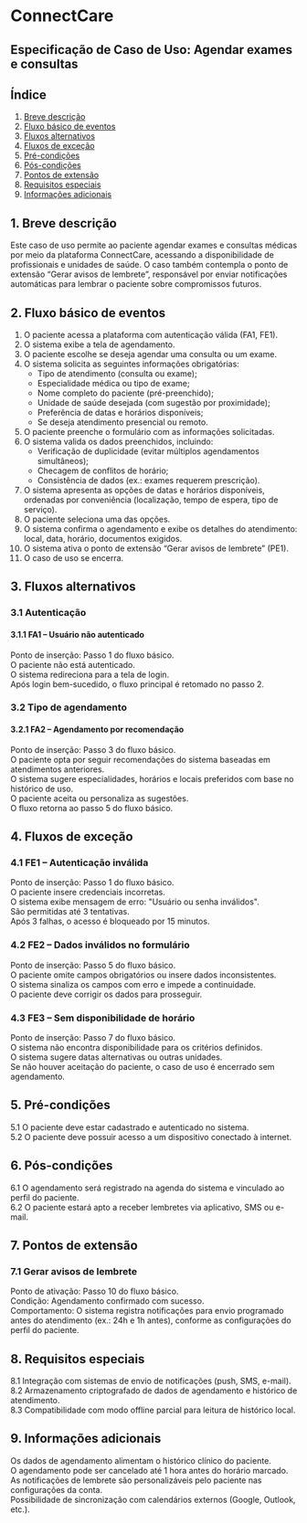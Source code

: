 # ConnectCare

## Especificação de Caso de Uso: Agendar exames e consultas

## Índice

1. [Breve descrição](#1-breve-descrição)  
2. [Fluxo básico de eventos](#2-fluxo-básico-de-eventos)  
3. [Fluxos alternativos](#3-fluxos-alternativos)  
4. [Fluxos de exceção](#4-fluxos-de-exceção)  
5. [Pré-condições](#5-pré-condições)  
6. [Pós-condições](#6-pós-condições)  
7. [Pontos de extensão](#7-pontos-de-extensão)  
8. [Requisitos especiais](#8-requisitos-especiais)  
9. [Informações adicionais](#9-Informações-adicionais)  

## 1. Breve descrição

Este caso de uso permite ao paciente agendar exames e consultas médicas por meio da plataforma ConnectCare, acessando a disponibilidade de profissionais e unidades de saúde. O caso também contempla o ponto de extensão “Gerar avisos de lembrete”, responsável por enviar notificações automáticas para lembrar o paciente sobre compromissos futuros.

## 2. Fluxo básico de eventos

1. O paciente acessa a plataforma com autenticação válida (FA1, FE1).  
2. O sistema exibe a tela de agendamento.  
3. O paciente escolhe se deseja agendar uma consulta ou um exame.  
4. O sistema solicita as seguintes informações obrigatórias:  
   - Tipo de atendimento (consulta ou exame);  
   - Especialidade médica ou tipo de exame;  
   - Nome completo do paciente (pré-preenchido);  
   - Unidade de saúde desejada (com sugestão por proximidade);  
   - Preferência de datas e horários disponíveis;  
   - Se deseja atendimento presencial ou remoto.  
5. O paciente preenche o formulário com as informações solicitadas.  
6. O sistema valida os dados preenchidos, incluindo:  
   - Verificação de duplicidade (evitar múltiplos agendamentos simultâneos);  
   - Checagem de conflitos de horário;  
   - Consistência de dados (ex.: exames requerem prescrição).  
7. O sistema apresenta as opções de datas e horários disponíveis, ordenadas por conveniência (localização, tempo de espera, tipo de serviço).  
8. O paciente seleciona uma das opções.  
9. O sistema confirma o agendamento e exibe os detalhes do atendimento: local, data, horário, documentos exigidos.  
10. O sistema ativa o ponto de extensão “Gerar avisos de lembrete” (PE1).  
11. O caso de uso se encerra.

## 3. Fluxos alternativos

### 3.1 Autenticação

#### 3.1.1 FA1 – Usuário não autenticado  
Ponto de inserção: Passo 1 do fluxo básico.  
O paciente não está autenticado.  
O sistema redireciona para a tela de login.  
Após login bem-sucedido, o fluxo principal é retomado no passo 2.

### 3.2 Tipo de agendamento

#### 3.2.1 FA2 – Agendamento por recomendação  
Ponto de inserção: Passo 3 do fluxo básico.  
O paciente opta por seguir recomendações do sistema baseadas em atendimentos anteriores.  
O sistema sugere especialidades, horários e locais preferidos com base no histórico de uso.  
O paciente aceita ou personaliza as sugestões.  
O fluxo retorna ao passo 5 do fluxo básico.

## 4. Fluxos de exceção

### 4.1 FE1 – Autenticação inválida  
Ponto de inserção: Passo 1 do fluxo básico.  
O paciente insere credenciais incorretas.  
O sistema exibe mensagem de erro: "Usuário ou senha inválidos".  
São permitidas até 3 tentativas.  
Após 3 falhas, o acesso é bloqueado por 15 minutos.

### 4.2 FE2 – Dados inválidos no formulário  
Ponto de inserção: Passo 5 do fluxo básico.  
O paciente omite campos obrigatórios ou insere dados inconsistentes.  
O sistema sinaliza os campos com erro e impede a continuidade.  
O paciente deve corrigir os dados para prosseguir.

### 4.3 FE3 – Sem disponibilidade de horário  
Ponto de inserção: Passo 7 do fluxo básico.  
O sistema não encontra disponibilidade para os critérios definidos.  
O sistema sugere datas alternativas ou outras unidades.  
Se não houver aceitação do paciente, o caso de uso é encerrado sem agendamento.

## 5. Pré-condições

5.1 O paciente deve estar cadastrado e autenticado no sistema.  
5.2 O paciente deve possuir acesso a um dispositivo conectado à internet.

## 6. Pós-condições

6.1 O agendamento será registrado na agenda do sistema e vinculado ao perfil do paciente.  
6.2 O paciente estará apto a receber lembretes via aplicativo, SMS ou e-mail.

## 7. Pontos de extensão

### 7.1 Gerar avisos de lembrete  
Ponto de ativação: Passo 10 do fluxo básico.  
Condição: Agendamento confirmado com sucesso.  
Comportamento: O sistema registra notificações para envio programado antes do atendimento (ex.: 24h e 1h antes), conforme as configurações do perfil do paciente.

## 8. Requisitos especiais

8.1 Integração com sistemas de envio de notificações (push, SMS, e-mail).  
8.2 Armazenamento criptografado de dados de agendamento e histórico de atendimento.  
8.3 Compatibilidade com modo offline parcial para leitura de histórico local.

## 9. Informações adicionais

Os dados de agendamento alimentam o histórico clínico do paciente.  
O agendamento pode ser cancelado até 1 hora antes do horário marcado.  
As notificações de lembrete são personalizáveis pelo paciente nas configurações da conta.  
Possibilidade de sincronização com calendários externos (Google, Outlook, etc.).
